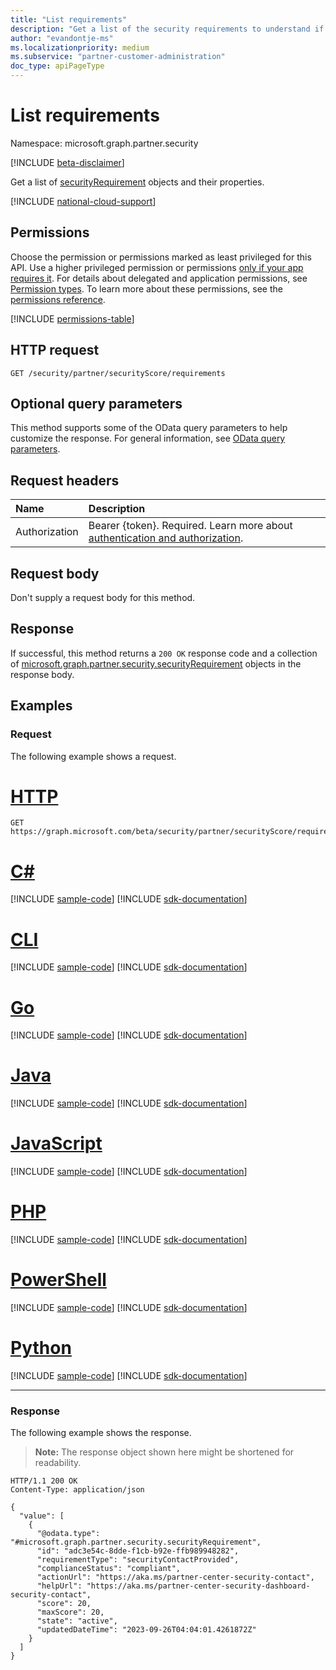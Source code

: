 ```yaml
---
title: "List requirements"
description: "Get a list of the security requirements to understand if the requirement is compliant and how to improve the score."
author: "evandontje-ms"
ms.localizationpriority: medium
ms.subservice: "partner-customer-administration"
doc_type: apiPageType
---
```


# List requirements 

Namespace: microsoft.graph.partner.security

[!INCLUDE [beta-disclaimer](../../includes/beta-disclaimer.md)]

Get a list of [securityRequirement](../resources/partner-security-securityrequirement.md) objects and their properties.

[!INCLUDE [national-cloud-support](../../includes/global-only.md)]

## Permissions

Choose the permission or permissions marked as least privileged for this API. Use a higher privileged permission or permissions [only if your app requires it](/graph/permissions-overview#best-practices-for-using-microsoft-graph-permissions). For details about delegated and application permissions, see [Permission types](/graph/permissions-overview#permission-types). To learn more about these permissions, see the [permissions reference](/graph/permissions-reference).

<!-- {
  "blockType": "permissions",
  "name": "partner-security-partnersecurityscore-list-requirements"
}
-->
[!INCLUDE [permissions-table](../includes/permissions/partner-security-partnersecurityscore-list-requirements-permissions.md)]

## HTTP request

<!-- {
  "blockType": "ignored"
}
-->
``` http
GET /security/partner/securityScore/requirements
```

## Optional query parameters

This method supports some of the OData query parameters to help customize the response. For general information, see [OData query parameters](/graph/query-parameters).

## Request headers

|Name|Description|
|:---|:---|
|Authorization|Bearer {token}. Required. Learn more about [authentication and authorization](/graph/auth/auth-concepts).|

## Request body

Don't supply a request body for this method.

## Response

If successful, this method returns a `200 OK` response code and a collection of [microsoft.graph.partner.security.securityRequirement](../resources/partner-security-securityrequirement.md) objects in the response body.

## Examples

### Request

The following example shows a request.
# [HTTP](#tab/http)
<!-- {
  "blockType": "request",
  "name": "list_securityrequirement"
}
-->
``` http
GET https://graph.microsoft.com/beta/security/partner/securityScore/requirements
```

# [C#](#tab/csharp)
[!INCLUDE [sample-code](../includes/snippets/csharp/list-securityrequirement-csharp-snippets.md)]
[!INCLUDE [sdk-documentation](../includes/snippets/snippets-sdk-documentation-link.md)]

# [CLI](#tab/cli)
[!INCLUDE [sample-code](../includes/snippets/cli/list-securityrequirement-cli-snippets.md)]
[!INCLUDE [sdk-documentation](../includes/snippets/snippets-sdk-documentation-link.md)]

# [Go](#tab/go)
[!INCLUDE [sample-code](../includes/snippets/go/list-securityrequirement-go-snippets.md)]
[!INCLUDE [sdk-documentation](../includes/snippets/snippets-sdk-documentation-link.md)]

# [Java](#tab/java)
[!INCLUDE [sample-code](../includes/snippets/java/list-securityrequirement-java-snippets.md)]
[!INCLUDE [sdk-documentation](../includes/snippets/snippets-sdk-documentation-link.md)]

# [JavaScript](#tab/javascript)
[!INCLUDE [sample-code](../includes/snippets/javascript/list-securityrequirement-javascript-snippets.md)]
[!INCLUDE [sdk-documentation](../includes/snippets/snippets-sdk-documentation-link.md)]

# [PHP](#tab/php)
[!INCLUDE [sample-code](../includes/snippets/php/list-securityrequirement-php-snippets.md)]
[!INCLUDE [sdk-documentation](../includes/snippets/snippets-sdk-documentation-link.md)]

# [PowerShell](#tab/powershell)
[!INCLUDE [sample-code](../includes/snippets/powershell/list-securityrequirement-powershell-snippets.md)]
[!INCLUDE [sdk-documentation](../includes/snippets/snippets-sdk-documentation-link.md)]

# [Python](#tab/python)
[!INCLUDE [sample-code](../includes/snippets/python/list-securityrequirement-python-snippets.md)]
[!INCLUDE [sdk-documentation](../includes/snippets/snippets-sdk-documentation-link.md)]

---


### Response

The following example shows the response.
>**Note:** The response object shown here might be shortened for readability.
<!-- {
  "blockType": "response",
  "truncated": true,
  "@odata.type": "Collection(microsoft.graph.partner.security.securityRequirement)"
}
-->
``` http
HTTP/1.1 200 OK
Content-Type: application/json

{
  "value": [
    {
      "@odata.type": "#microsoft.graph.partner.security.securityRequirement",
      "id": "adc3e54c-8dde-f1cb-b92e-ffb989948282",
      "requirementType": "securityContactProvided",
      "complianceStatus": "compliant",
      "actionUrl": "https://aka.ms/partner-center-security-contact",
      "helpUrl": "https://aka.ms/partner-center-security-dashboard-security-contact",
      "score": 20,
      "maxScore": 20,
      "state": "active",
      "updatedDateTime": "2023-09-26T04:04:01.4261872Z"
    }
  ]
}
```

